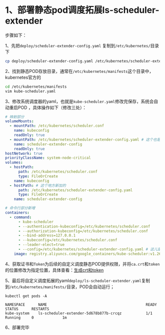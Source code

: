 # 1、部署静态pod调度拓展ls-scheduler-extender

步骤如下：

1、先把`deploy/scheduler-extender-config.yaml` 复制到`/etc/kubernetes/`目录下

```bash
cp deploy/scheduler-extender-config.yaml /etc/kubernetes/scheduler-extender-config.yaml
```

2、找到静态POD存放目录，通常在`/etc/kubernetes/manifests`这个目录中，kubernetes官方的

```bash
cd /etc/kubernetes/manifests
vim kube-scheduler.yaml
```

3、修改系统调度器的yaml，也就是`kube-scheduler.yaml`修改完保存，系统会自动重启POD ，具体操作如下（修改三处）：

```yaml
# 映射部分
volumeMounts:
  - mountPath: /etc/kubernetes/scheduler.conf
    name: kubeconfig
    readOnly: true
  - mountPath: /etc/kubernetes/scheduler-extender-config.yaml # 这个也是新加的
    name: scheduler-extender-config
    readOnly: true
hostNetwork: true
priorityClassName: system-node-critical
volumes:
  - hostPath:
      path: /etc/kubernetes/scheduler.conf
      type: FileOrCreate
    name: kubeconfig
  - hostPath: # 这个地方新加的
      path: /etc/kubernetes/scheduler-extender-config.yaml
      type: FileOrCreate
    name: scheduler-extender-config

# 命令行部分新增
containers:
  - command:
      - kube-scheduler
      - --authentication-kubeconfig=/etc/kubernetes/scheduler.conf
      - --authorization-kubeconfig=/etc/kubernetes/scheduler.conf
      - --bind-address=127.0.0.1
      - --kubeconfig=/etc/kubernetes/scheduler.conf
      - --leader-elect=true
      - --config=/etc/kubernetes/scheduler-extender-config.yaml # 这儿是新增的
    image: registry.aliyuncs.com/google_containers/kube-scheduler:v1.26.0
```

4、获取证书和`Token`为后续的自定义调度静态POD提供权限，并将`ca.crt`和`token`
的位置修改为指定位置，具体查看：[生成crt和token](生成crt和token.md)

5、最后将自定义调度拓展的yaml`deploy/ls-scheduler-extender.yaml`复制到`/etc/kubernetes/manifests/`目录，POD会自动运行；

```shell
kubectl get pods -A

NAMESPACE      NAME                                             READY   STATUS      RESTARTS
kube-system    ls-scheduler-extender-5d678b877b-crcqz           1/1     Running     0             1m
```

6、部署完毕
